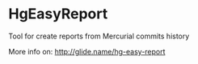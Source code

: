 HgEasyReport
=============

Tool for create reports from Mercurial commits history


More info on: http://glide.name/hg-easy-report